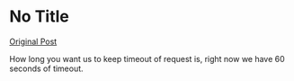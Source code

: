 # No Title

[Original Post](https://discourse.onlinedegree.iitm.ac.in/t/169029/627)

<p>How long you want us to keep timeout of request is, right now we have 60 seconds of timeout.</p>